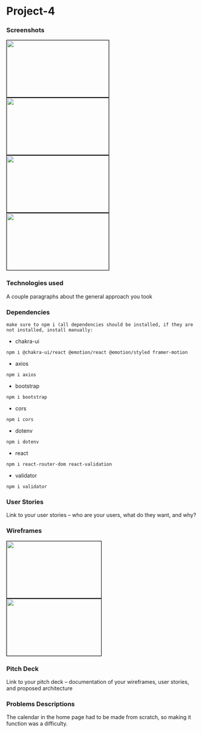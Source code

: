 # Project-4
### Screenshots
<img src="https://i.imgur.com/XwQlnTQ.png" width="270" height="150" style="border: 1px solid black">
<img src="https://i.imgur.com/JtiqCeN.png" width="270" height="150" style="border: 1px solid black">
<img src="https://i.imgur.com/ubA86Gt.png" width="270" height="150" style="border: 1px solid black">
<img src="https://i.imgur.com/oYgWbDz.png" width="270" height="150" style="border: 1px solid black">

### Technologies used
A couple paragraphs about the general approach you took
### Dependencies

```make sure to npm i (all dependencies should be installed, if they are not installed, install manually:```

* chakra-ui
```
npm i @chakra-ui/react @emotion/react @emotion/styled framer-motion
````
* axios
```
npm i axios
```
* bootstrap
```
npm i bootstrap
```
* cors
```
npm i cors
```
* dotenv
```
npm i dotenv
```

* react
```
npm i react-router-dom react-validation
```
* validator

```
npm i validator
```



### User Stories
Link to your user stories – who are your users, what do they want, and why?
### Wireframes
<img src="https://i.imgur.com/P7d65BX.png" width="250" height="150" style="border: 1px solid black">

<img src="https://i.imgur.com/wJgd8Wg.png" width="250" height="150" style="border: 1px solid black">

### Pitch Deck
Link to your pitch deck – documentation of your wireframes, user stories, and proposed architecture

### Problems Descriptions
The calendar in the home page had to be made from scratch, so making it function was a difficulty.